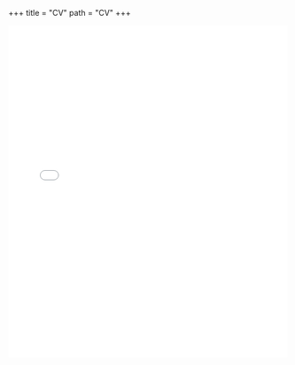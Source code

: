 +++
title = "CV"
path = "CV"
+++

<embed src="/docs/CV.pdf" type="application/pdf" width="100%" height="600px" />
